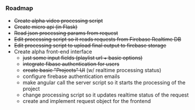 ### Roadmap

* ~~Create alpha video processing script~~
* ~~Create micro api (in Flask)~~
* ~~Read json processing params from request~~
* ~~Edit processing script so it reads requests from Firebase Realtime DB~~
* ~~Edit processing script to upload final output to firebase storage~~
* Create alpha front-end interface
  * ~~just some input fields (playlist url + basic options)~~
  * ~~integrate fibase authentication for users~~
  * ~~create basic "Projects" UI~~ (w/ realtime processing status)
  * configure firebase authentication emails
  * make angular call the server script so it starts the processing of the project
  * change processing script so it updates realtime status of the request
  * create and implement request object for the frontend

